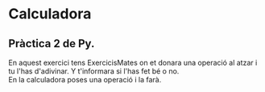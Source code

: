 # Calculadora
## Pràctica 2 de Py.

En aquest exercici tens ExercicisMates on et donara una operació al atzar i tu l'has d'adivinar. Y t'informara si l'has fet bé o no.  
En la calculadora poses una operació i la farà.
